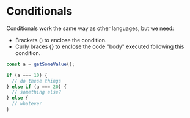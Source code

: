 # Conditionals

Conditionals work the same way as other languages, but we need:

* Brackets () to enclose the condition.
* Curly braces {} to enclose the code "body" executed following this condition.

```javascript
const a = getSomeValue();

if (a === 10) {
  // do these things
} else if (a === 20) {
  // something else?
} else {
  // whatever
}
```